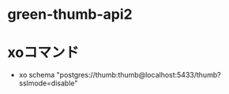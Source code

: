 # green-thumb-api2
# xoコマンド
- xo schema "postgres://thumb:thumb@localhost:5433/thumb?sslmode=disable"